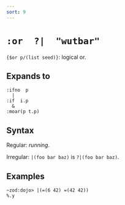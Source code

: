 ```yaml
---
sort: 9
---
```


# `:or  ?|  "wutbar"` 

`{$or p/(list seed)}`: logical or.

## Expands to

```
:ifno  p  
  |
:if  i.p
  &
:moar(p t.p)
```

## Syntax

Regular: *running*.

Irregular: `|(foo bar baz)` is `?|(foo bar baz)`.

## Examples

```
~zod:dojo> |(=(6 42) =(42 42))
%.y
```
